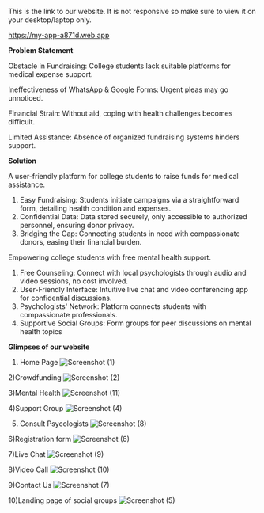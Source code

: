 This is the link to our website. It is not responsive so make sure to view it on your desktop/laptop only.

https://my-app-a871d.web.app

**Problem Statement**

Obstacle in Fundraising: College students lack
suitable platforms for medical expense support.

Ineffectiveness of WhatsApp & Google Forms:
Urgent pleas may go unnoticed.

Financial Strain: Without aid, coping with health
challenges becomes difficult.

Limited Assistance: Absence of organized
fundraising systems hinders support.


**Solution**

A user-friendly platform for college students to raise funds for medical
assistance.

1. Easy Fundraising: Students initiate campaigns via a straightforward form, detailing health
condition and expenses.
2. Confidential Data: Data stored securely, only accessible to authorized personnel, ensuring
donor privacy.
3. Bridging the Gap: Connecting students in need with compassionate donors, easing their
financial burden.

Empowering college students with
free mental health support.

1. Free Counseling: Connect with local psychologists through
audio and video sessions, no cost involved.
2. User-Friendly Interface: Intuitive live chat and video
conferencing app for confidential discussions.
3. Psychologists' Network: Platform connects students with
compassionate professionals.
4. Supportive Social Groups: Form groups for peer discussions on
mental health topics

**Glimpses of our website**

1) Home Page
![Screenshot (1)](https://github.com/vilol-04/healthBridge/assets/112319597/d1761c33-4c0d-4c6d-87fd-439d89d148af)

2)Crowdfunding
![Screenshot (2)](https://github.com/vilol-04/healthBridge/assets/112319597/c98e3c13-aea4-46f9-bfb8-79ead6ce8585)

3)Mental Health
![Screenshot (11)](https://github.com/vilol-04/healthBridge/assets/112319597/5d89bd3c-6d34-4b46-a4f9-4df3a9e0d392)

4)Support Group
![Screenshot (4)](https://github.com/vilol-04/healthBridge/assets/112319597/d58861e2-8112-4c36-adb6-c87e95ec85f7)

5) Consult Psycologists
![Screenshot (8)](https://github.com/vilol-04/healthBridge/assets/112319597/e380547c-f3c0-47cb-89e2-cc102d723f90)

6)Registration form
![Screenshot (6)](https://github.com/vilol-04/healthBridge/assets/112319597/41edac68-b16e-4916-bb87-6e815079eea0)

7)Live Chat
![Screenshot (9)](https://github.com/vilol-04/healthBridge/assets/112319597/9001aabb-e700-45e6-811e-0ba61de7517a)

8)Video Call
![Screenshot (10)](https://github.com/vilol-04/healthBridge/assets/112319597/8726bcbf-1a46-4820-b673-ad09d8086e22)

9)Contact Us
![Screenshot (7)](https://github.com/vilol-04/healthBridge/assets/112319597/d7672bc4-9419-4279-ae14-0d2824a4c871)

10)Landing page of social groups
![Screenshot (5)](https://github.com/vilol-04/healthBridge/assets/112319597/9a41f5a9-1990-48e6-a387-0533519a69da)

